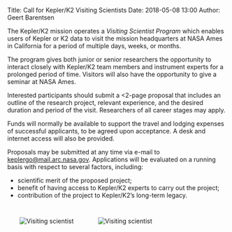 Title: Call for Kepler/K2 Visiting Scientists
Date: 2018-05-08 13:00
Author: Geert Barentsen

The Kepler/K2 mission operates a *Visiting Scientist Program*
which enables users of Kepler or K2 data
to visit the mission headquarters at NASA Ames in California
for a period of multiple days, weeks, or months.

The program gives both junior or senior researchers the opportunity
to interact closely with Kepler/K2 team members and instrument experts
for a prolonged period of time.
Visitors will also have the opportunity to give a seminar at NASA Ames.

Interested participants should submit a <2-page proposal
that includes an outline of the research project, relevant experience,
and the desired duration and period of the visit.
Researchers of all career stages may apply.

Funds will normally be available
to support the travel and lodging expenses
of successful applicants, to be agreed upon acceptance.
A desk and internet access will also be provided.

Proposals may be submitted at any time
via e-mail to [keplergo@mail.arc.nasa.gov](keplergo@mail.arc.nasa.gov).
Applications will be evaluated on a running basis
with respect to several factors, including:

* scientific merit of the proposed project;
* benefit of having access to Kepler/K2 experts to carry out the project;
* contribution of the project to Kepler/K2’s long-term legacy.

<a href="images/news/visiting-scientist-2.jpg">
<img class="img-responsive" src="images/news/visiting-scientist-2.jpg" alt="Visiting scientist" style="max-width:500px; float: left; padding:2em;"></a>

<a href="images/news/visiting-scientist-1.jpg">
<img class="img-responsive" src="images/news/visiting-scientist-1.jpg" alt="Visiting scientist" style="max-width:500px; float: left; padding:2em;"></a>

